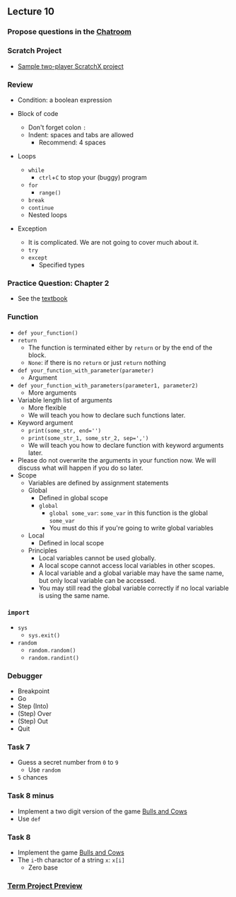 ## Lecture 10

### Propose questions in the [Chatroom](https://chatroom-mzshieh.c9users.io/)

### Scratch Project

+   [Sample two-player ScratchX project](lec10.sbx)

### Review

+   Condition: a boolean expression
+   Block of code
    +   Don't forget colon `:`
    +   Indent: spaces and tabs are allowed
        +   Recommend: 4 spaces
+   Loops
    +   `while`
        +   `ctrl`+`C` to stop your (buggy) program
    +   `for`
        +   `range()`
    +   `break`
    +   `continue`
    +   Nested loops

+   Exception
    +   It is complicated. We are not going to cover much about it.
    +   `try`
    +   `except`
        +   Specified types

### Practice Question: Chapter 2

+   See the [textbook](https://automatetheboringstuff.com/chapter2/)

### Function

+   `def your_function()`
+   `return`
    +   The function is terminated either by `return` or by the end of the block.
    +   `None`: if there is no `return` or just `return` nothing
+   `def your_function_with_parameter(parameter)`
    +   Argument
+   `def your_function_with_parameters(parameter1, parameter2)`
    +   More arguments
+   Variable length list of arguments
    +   More flexible
    +   We will teach you how to declare such functions later.
+   Keyword argument
    +   `print(some_str, end='')`
    +   `print(some_str_1, some_str_2, sep=',')`
    +   We will teach you how to declare function with keyword arguments later.
+   Please do not overwrite the arguments in your function now. We will discuss what will happen if you do so later.
+   Scope
    +   Variables are defined by assignment statements
    +   Global
        +   Defined in global scope
        +   `global`
            +   `global some_var`: `some_var` in this function is the global `some_var`
            +   You must do this if you're going to write global variables
    +   Local
        +   Defined in local scope
    +   Principles
        +   Local variables cannot be used globally.
        +   A local scope cannot access local variables in other scopes.
        +   A local variable and a global variable may have the same name, but only local variable can be accessed.
        +   You may still read the global variable correctly if no local variable is using the same name.

### `import`

+   `sys`
    +   `sys.exit()`
+   `random`
    +   `random.random()`
    +   `random.randint()`

### Debugger

+   Breakpoint
+   Go
+   Step (Into)
+   (Step) Over
+   (Step) Out
+   Quit

### Task 7

+   Guess a secret number from `0` to `9`
    +   Use `random`
+   `5` chances

### Task 8 minus

+   Implement a two digit version of the game [Bulls and Cows](https://en.wikipedia.org/wiki/Bulls_and_Cows)
+   Use `def`

### Task 8

+   Implement the game [Bulls and Cows](https://en.wikipedia.org/wiki/Bulls_and_Cows)
+   The `i`-th charactor of a string `x`: `x[i]`
    +   Zero base

### [Term Project Preview](http://snp2016.nctu.me/)